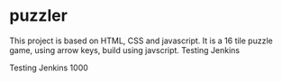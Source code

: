 # puzzler

This project is based on HTML, CSS and javascript. It is a 16 tile puzzle game, using arrow keys, build using javscript.
Testing Jenkins

Testing Jenkins 1000
